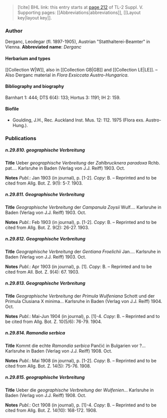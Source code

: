 > [!cite] BHL link: this entry starts at [page 212](https://www.biodiversitylibrary.org/page/33259258) of TL-2 Suppl. V.
> Supporting pages: [[Abbreviations|abbreviations]], [[Layout key|layout key]].

### Author

Derganc, Leodegar (fl. 1897-1905), Austrian "Statthalterei-Beamter" in Vienna. 
**Abbreviated name**: *Derganc*

#### Herbarium and types

[[Collection W|W]], also in [[Collection GB|GB]] and [[Collection LE|LE]]. – Also Derganc material in *Flora Exsiccata Austro-Hungarica*.

#### Bibliography and biography

Barnhart 1: 444; DTS 6(4): 133; Hortus 3: 1191; IH 2: 159.

#### Biofile

- Goulding, J.H., Rec. Auckland Inst. Mus. 12: 112. 1975 (Flora exs. Austro-Hung.).

### Publications

##### n.29.810. geographische Verbreitung

**Title**
Ueber *geographische Verbreitung* der *Zahlbrucknera paradoxa* Rchb. pat.... Karlsruhe in Baden (Verlag von J.J. Reiff) 1903. Oct.

**Notes**
*Publ*.: Jan 1903 (in journal), p. \[1-2\]. *Copy*: B. – Reprinted and to be cited from Allg. Bot. Z. 9(1): 5-7. 1903.

##### n.29.811. Geographische Verbreitung

**Title**
*Geographische Verbreitung* der *Campanula Zoysii* Wulf.... Karlsruhe in Baden (Verlag von J.J. Reiff) 1903. Oct.

**Notes**
*Publ*.: Feb 1903 (in journal), p. \[1-2\]. *Copy*: B. – Reprinted and to be cited from Allg. Bot. Z. 9(2): 26-27. 1903.

##### n.29.812. Geographische Verbreitung

**Title**
*Geographische Verbreitung* der *Gentiana Froelichii* Jan.... Karlsruhe in Baden (Verlag von J.J. Reiff) 1903. Oct.

**Notes**
*Publ*.: Apr 1903 (in journal), p. \[1\]. *Copy*: B. – Reprinted and to be cited from All. Bot. Z. 9(4): 67. 1903.

##### n.29.813. Geographische Verbreitung

**Title**
*Geographische Verbreitung* der *Primula Wulfeniana* Schott und der Primula Clusiana X minima... Karlsruhe in Baden (Verlag von J.J. Reiff) 1904. Oct.

**Notes**
*Publ*.: Mai-Jun 1904 (in journal), p. \[1\]-4. *Copy*: B. – Reprinted and to be cited from Allg. Bot. Z. 10(5/6): 76-79. 1904.

##### n.29.814. Ramondia serbica

**Title**
Kommt die echte *Ramondia serbica* Pančić in Bulgarien vor ?... Karlsruhe in Baden (Verlag von J.J. Reiff) 1908. Oct.

**Notes**
*Publ*.: Mai 1908 (in journal), p. \[1-2\]. *Copy*: B. – Reprinted and to be cited from Allg. Bot. Z. 14(5): 75-76. 1908.

##### n.29.815. geographische Verbreitung

**Title**
Ueber die *geographische Verbreitung* der *Wulfenien*... Karlsruhe in Baden (Verlag von J.J. Reiff) 1908. Oct.

**Notes**
*Publ*.: Oct 1908 (in journal), p. \[1\]-4. *Copy*: B. – Reprinted and to be cited from Allg. Bot. Z. 14(10): 168-172. 1908.

